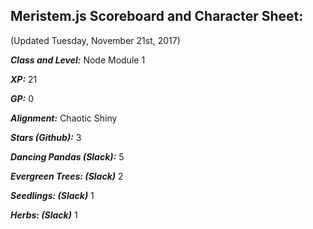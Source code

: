 ## Meristem.js Scoreboard and Character Sheet:

(Updated Tuesday, November 21st, 2017)

**_Class and Level:_** Node Module 1

**_XP:_** 21

**_GP:_** 0

**_Alignment:_** Chaotic Shiny


**_Stars (Github):_** 3

**_Dancing Pandas (Slack):_** 5

**_Evergreen Trees: (Slack)_** 2

**_Seedlings: (Slack)_** 1

**_Herbs: (Slack)_** 1
